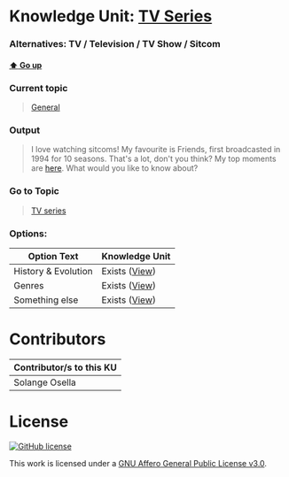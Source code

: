 # Knowledge Unit: [TV Series](../../knowledge_units/general/tv-series.md)
### Alternatives:   TV   /  Television   /  TV Show   /  Sitcom 
#### [:arrow_up: Go up](../../topics/general.md)
### Current topic
> [General](../../topics/general.md)
### Output
> I love watching sitcoms! My favourite is Friends, first broadcasted in 1994 for 10 seasons. That&#039;s a lot, don&#039;t you think? My top moments are [here](https://www.youtube.com/embed/xHcPhdZBngw). 
What would you like to know about?
### Go to Topic
> [TV series](../../topics/tv-series.md)

### Options: 

| Option Text | Knowledge Unit |
| - | - |  
| History &amp; Evolution  |  Exists ([View](../../knowledge_units/tv-series/history-evolution.md))  |  
| Genres  |  Exists ([View](../../knowledge_units/tv-series/genres.md))  |  
| Something else  |  Exists ([View](../../knowledge_units/tv-series/something-else.md))  | 

# Contributors

| Contributor/s to this KU |
| - | 
| Solange Osella |

# License
[![GitHub license](https://img.shields.io/github/license/inbrainz/cerebro)](https://github.com/inbrainz/cerebro/blob/master/LICENSE)

This work is licensed under a [GNU Affero General Public License v3.0](https://www.gnu.org/licenses/agpl-3.0.txt).